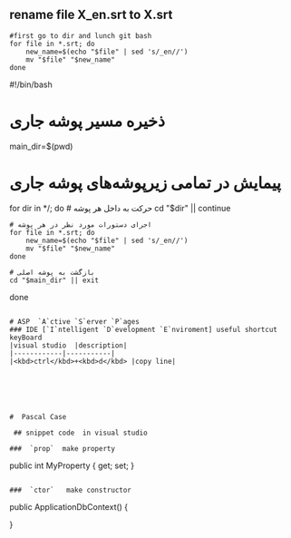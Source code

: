 ## rename file X_en.srt to X.srt 
```shell
#first go to dir and lunch git bash
for file in *.srt; do
    new_name=$(echo "$file" | sed 's/_en//')
    mv "$file" "$new_name"
done
```
#!/bin/bash

# ذخیره مسیر پوشه جاری
main_dir=$(pwd)

# پیمایش در تمامی زیرپوشه‌های پوشه جاری
for dir in */; do
    # حرکت به داخل هر پوشه
    cd "$dir" || continue

    # اجرای دستورات مورد نظر در هر پوشه
    for file in *.srt; do
        new_name=$(echo "$file" | sed 's/_en//')
        mv "$file" "$new_name"
    done

    # بازگشت به پوشه اصلی
    cd "$main_dir" || exit
done

```
 
# ASP  `A`ctive `S`erver `P`ages
### IDE [`I`ntelligent `D`evelopment `E`nviroment] useful shortcut keyBoard
|visual studio  |description| 
|------------|-----------| 
|<kbd>ctrl</kbd>+<kbd>d</kbd> |copy line| 
 
 



 
#  Pascal Case
 
 ## snippet code  in visual studio 

###  `prop`  make property
```
 public int MyProperty { get; set; }
```

###  `ctor`   make constructor
```
public ApplicationDbContext()
{
    
}
```
